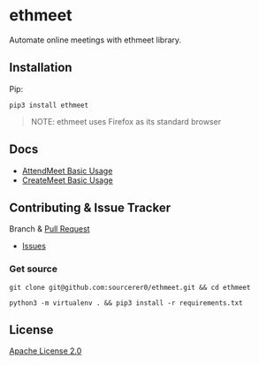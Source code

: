 # ethmeet
Automate online meetings with ethmeet library.

## Installation
Pip:
```shell script
pip3 install ethmeet
```
> NOTE: ethmeet uses Firefox as its standard browser

## Docs
- [AttendMeet Basic Usage](https://github.com/sourcerer0/ethmeet/blob/master/docs/attendMeet.md)
- [CreateMeet Basic Usage](https://github.com/sourcerer0/ethmeet/blob/master/docs/createMeet.md)

## Contributing & Issue Tracker
Branch & [Pull Request](https://github.com/sourcerer0/ethmeet/pulls)
- [Issues](https://github.com/sourcerer0/ethmeet/issues)

### Get source
```shell script
git clone git@github.com:sourcerer0/ethmeet.git && cd ethmeet

python3 -m virtualenv . && pip3 install -r requirements.txt
```

## License
[Apache License 2.0](https://github.com/sourcerer0/ethmeet/blob/master/LICENSE)
